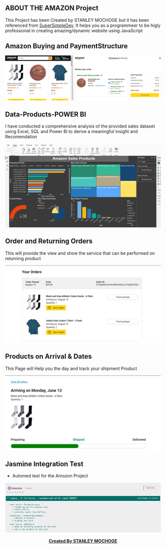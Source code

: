 ## ABOUT THE AMAZON Project
This Project has been Created by STANLEY MOCHOGE but it has been referenced from [SuperSimpleDev](https://www.youtube.com/watch?v=EerdGm-ehJQ&t=36643s). It helps you as a programmeer to be higly professional in creating amazing/dynamic website using JavaScript
## Amazon Buying and PaymentStructure
<img class="amazon-Js-Payment-System" src="./images/README/Front and PaymentStructure.png" alt="AmazonSystem-Buying && PaymentStructure">

## Data-Products-POWER BI
<p>I have conducted a comprehensive analysis of the provided sales dataset using Excel, SQL and Power Bi to derive a meaningful insight and Recomendation</p> 
<img src="./images/Power-Bi/PowerBi-Project Screen Shot.png" alt="Power-Bi-Insight_Project">

## Order and Returning Orders
<p>This will provide the view and show the service that can be performed on returning product</p> 
<img src="./images/README/Order and Return Orders.png" alt="Orders-Returning-Orders">

## Products on Arrival & Dates
<p>This Page will Help you the day and track your shipment Product</p> 
<img src="./images/README/Product arriving.png" alt="Products-arrival">

## Jasmine Integration Test
- Automed test for the Amozon Project
<img class="Intergratio-Testisng" src="./images/Testing/JasmineTest Framework Pass.png" alt="Jasmine-Automated-Intergration">

**[<p align="center">Created By STANLEY MOCHOGE</p>](https://supersimple.dev/)**



